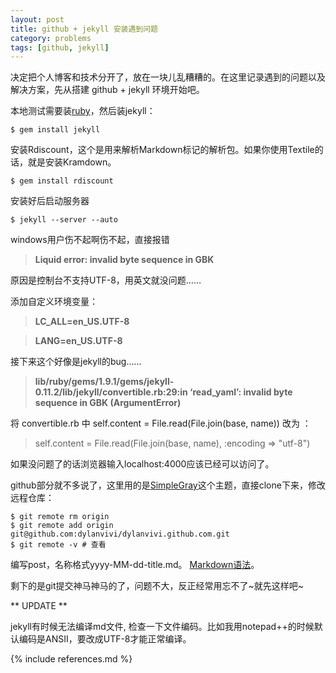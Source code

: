 ```yaml
---
layout: post
title: github + jekyll 安装遇到问题
category: problems
tags: [github, jekyll]
---
```


决定把个人博客和技术分开了，放在一块儿乱糟糟的。在这里记录遇到的问题以及解决方案，先从搭建 github + jekyll 环境开始吧。

本地测试需要装[ruby](http://www.ruby-lang.org/en/downloads/)，然后装jekyll：

	$ gem install jekyll

安装Rdiscount，这个是用来解析Markdown标记的解析包。如果你使用Textile的话，就是安装Kramdown。

	$ gem install rdiscount

安装好后启动服务器

	$ jekyll --server --auto

windows用户伤不起啊伤不起，直接报错

> **Liquid error: invalid byte sequence in GBK** 

原因是控制台不支持UTF-8，用英文就没问题……

添加自定义环境变量：

> **LC_ALL=en_US.UTF-8**

> **LANG=en_US.UTF-8**

接下来这个好像是jekyll的bug……
	
> **lib/ruby/gems/1.9.1/gems/jekyll-0.11.2/lib/jekyll/convertible.rb:29:in ‘read_yaml’: invalid byte sequence in GBK (ArgumentError)** 

将 convertible.rb 中 self.content = File.read(File.join(base, name)) 改为 ：

> self.content = File.read(File.join(base, name), :encoding => "utf-8")

如果没问题了的话浏览器输入localhost:4000应该已经可以访问了。

github部分就不多说了，这里用的是[SimpleGray](https://github.com/mytharcher/SimpleGray)这个主题，直接clone下来，修改远程仓库：

	$ git remote rm origin
	$ git remote add origin git@github.com:dylanvivi/dylanvivi.github.com.git
	$ git remote -v # 查看

编写post，名称格式yyyy-MM-dd-title.md。 [Markdown语法](http://wowubuntu.com/markdown/#em)。

剩下的是git提交神马神马的了，问题不大，反正经常用忘不了~就先这样吧~

** UPDATE **

jekyll有时候无法编译md文件, 检查一下文件编码。比如我用notepad++的时候默认编码是ANSII，要改成UTF-8才能正常编译。

{% include references.md %}


